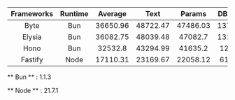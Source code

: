 | Frameworks | Runtime | Average | Text | Params | DB Query |
| :---: | :---: | :---: | :---: | :---: | :---: |
| Byte | Bun | 36650.96 | 48722.47 | 47486.03 | 13744.38 |
| Elysia | Bun | 36082.75 | 48039.48 | 47082.7 | 13126.06 |
| Hono | Bun | 32532.8 | 43294.99 | 41635.2 | 12668.2 |
| Fastify | Node | 17110.31 | 23169.67 | 22058.12 | 6103.15 |

**
Bun
**
: 
1.1.3


**
Node
**
: 
21.7.1



